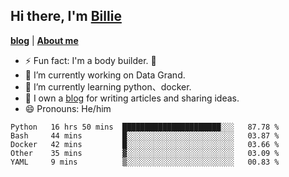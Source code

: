

## Hi there, I'm [Billie](https://billie52707.cn) 
<strong><a href="https://www.cnblogs.com/billie52707">blog</a></strong> |
  <strong><a href="https://billie52707.cn/about/">About me</a></strong>  

- ⚡  Fun fact: I'm a body builder. 🏃
- 🔭  I’m currently working on Data Grand.
- 🌱  I’m currently learning python、docker.
- 📑  I own a [blog](https://billie52707.cn) for writing articles and sharing ideas.
- 😄  Pronouns: He/him







<!--START_SECTION:waka-->
```text
Python   16 hrs 50 mins  ██████████████████████░░░   87.78 % 
Bash     44 mins         █░░░░░░░░░░░░░░░░░░░░░░░░   03.87 % 
Docker   42 mins         █░░░░░░░░░░░░░░░░░░░░░░░░   03.66 % 
Other    35 mins         ▓░░░░░░░░░░░░░░░░░░░░░░░░   03.09 % 
YAML     9 mins          ▒░░░░░░░░░░░░░░░░░░░░░░░░   00.83 % 
```
<!--END_SECTION:waka-->
